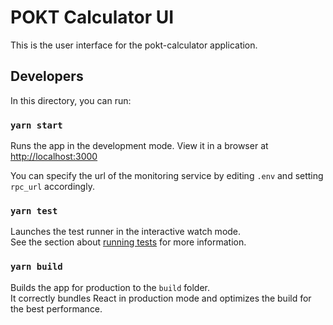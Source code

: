 # POKT Calculator UI
This is the user interface for the pokt-calculator application. 
## Developers

In this directory, you can run:

### `yarn start`

Runs the app in the development mode. View it in a browser at 
[http://localhost:3000](http://localhost:3000) 

You can specify the url of the monitoring service by editing `.env` and setting `rpc_url` accordingly. 


### `yarn test`

Launches the test runner in the interactive watch mode.<br /> See the section
about
[running tests](https://facebook.github.io/create-react-app/docs/running-tests)
for more information.

### `yarn build`

Builds the app for production to the `build` folder.<br /> It correctly bundles
React in production mode and optimizes the build for the best performance.

